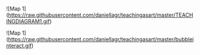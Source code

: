 

![Map 1] (https://raw.githubusercontent.com/daniellagr/teachingasart/master/TEACHINGDIAGRAM1.gif)


![Map 1] (https://raw.githubusercontent.com/daniellagr/teachingasart/master/bubbleinteract.gif)


